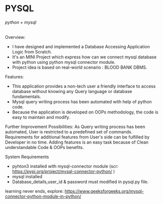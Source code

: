 # PYSQL 
###### python + mysql

Overview:
* I have designed and implemented a Database Accessing Application Logic from Scratch.
* It's an MINI Project which express how can we connect mysql database with python using python mysql connector module.
* Project idea is based on real-world scenario : BLOOD BANK DBMS.

Features:
* This application provides a non-tech user a friendly interface to access database without knowing any Query language or database fundamentals.
* Mysql query writing process has been automated with help of python code.
* Because the application is developed on OOPs methodology, the code is easy to maintain and modify.

Further Improvement Possibilities:
As Query writing process has been automated, User is restricted to a predefined set of commands.
Requirements for additional features from User's side can be fulfilled by Developer in no time.
Adding features is an easy task because of Clean understandable Code & OOPs benefits.

System Requirements
* pyhton3 installed with mysql-connector module (scr: https://pypi.org/project/mysql-connector-python/ )
* mysql installed
* Database_details,user_id & password must modified in pysql.py file.

learning never ends, explore: https://www.geeksforgeeks.org/mysql-connector-python-module-in-python/
